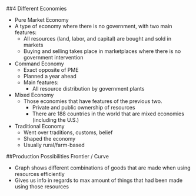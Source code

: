 ##4 Different Economies

-  Pure Market Economy
  - A type of economy where there is no government, with two main features:
    - All resources (land, labor, and capital) are bought and sold in markets
    - Buying  and selling takes place in marketplaces where there is no government intervention
- Command Economy
  - Exact opposite of PME
  - Planned a year ahead
  - Main features:
    - All resource distribution by government plants
- Mixed Economy
  - Those economies that have features of the previous two.
    - Private and public ownership of resources
    - There are 188 countries in the world that are mixed economies (including the U.S.)
- Traditional Economy
  - Went over traditions, customs, belief
  - Shaped the economy
  - Usually rural/farm-based

##Production Possibilities Frontier / Curve

- Graph shows different combinations of goods that are made when using resources efficiently
- Gives us info in regards to max amount of things that had been made using those resources
